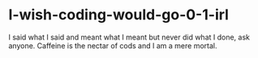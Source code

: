 # I-wish-coding-would-go-0-1-irl
I said what I said and meant what I meant but never did what I done, ask anyone. Caffeine is the nectar of cods and I am a mere mortal.
